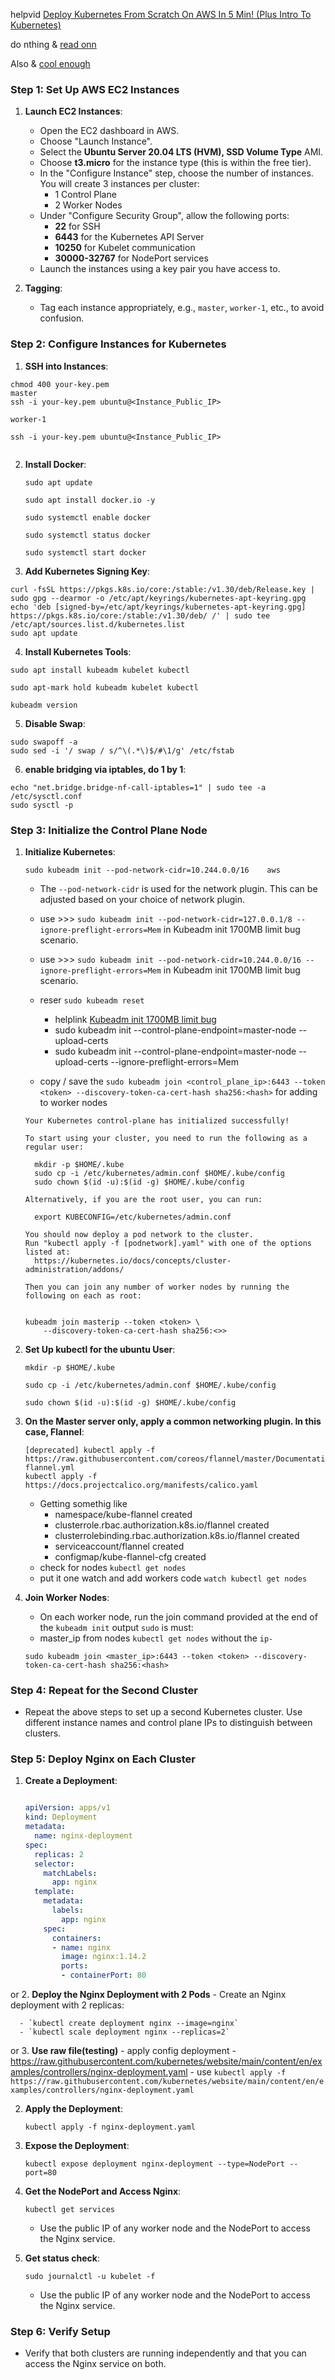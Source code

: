 
helpvid [Deploy Kubernetes From Scratch On AWS In 5 Min! (Plus Intro To Kubernetes)](https://youtu.be/vpEDUmt_WKA)

do nthing & [read onn](https://medium.com/@mehmetodabashi/installing-kubernetes-on-ubuntu-20-04-e49c43c63d0c)

Also & [cool enough](https://phoenixnap.com/kb/install-kubernetes-on-ubuntu)


### Step 1: Set Up AWS EC2 Instances

1. **Launch EC2 Instances**:
    - Open the EC2 dashboard in AWS.
    - Choose "Launch Instance".
    - Select the **Ubuntu Server 20.04 LTS (HVM), SSD Volume Type** AMI.
    - Choose **t3.micro** for the instance type (this is within the free tier).
    - In the "Configure Instance" step, choose the number of instances. You will create 3 instances per cluster:
        - 1 Control Plane
        - 2 Worker Nodes
    - Under "Configure Security Group", allow the following ports:
        - **22** for SSH
        - **6443** for the Kubernetes API Server
        - **10250** for Kubelet communication
        - **30000-32767** for NodePort services
    - Launch the instances using a key pair you have access to.

2. **Tagging**:
    - Tag each instance appropriately, e.g., `master`, `worker-1`, etc., to avoid confusion.

### Step 2: Configure Instances for Kubernetes

1. **SSH into Instances**:
```
chmod 400 your-key.pem
master
ssh -i your-key.pem ubuntu@<Instance_Public_IP>

worker-1
 
ssh -i your-key.pem ubuntu@<Instance_Public_IP>
  
```

2. **Install Docker**:
    ```
    sudo apt update
    
    sudo apt install docker.io -y
    
    sudo systemctl enable docker

    sudo systemctl status docker
    
    sudo systemctl start docker
    
    ```

3. **Add Kubernetes Signing Key**:
```
curl -fsSL https://pkgs.k8s.io/core:/stable:/v1.30/deb/Release.key | sudo gpg --dearmor -o /etc/apt/keyrings/kubernetes-apt-keyring.gpg
echo 'deb [signed-by=/etc/apt/keyrings/kubernetes-apt-keyring.gpg] https://pkgs.k8s.io/core:/stable:/v1.30/deb/ /' | sudo tee /etc/apt/sources.list.d/kubernetes.list
sudo apt update

```
4. **Install Kubernetes Tools**:
```
sudo apt install kubeadm kubelet kubectl

sudo apt-mark hold kubeadm kubelet kubectl

kubeadm version

```

5. **Disable Swap**:
```
sudo swapoff -a
sudo sed -i '/ swap / s/^\(.*\)$/#\1/g' /etc/fstab

```
6. **enable bridging via iptables, do 1 by 1**:
```
echo "net.bridge.bridge-nf-call-iptables=1" | sudo tee -a /etc/sysctl.conf
sudo sysctl -p
```

### Step 3: Initialize the Control Plane Node

1. **Initialize Kubernetes**:
    ```
    sudo kubeadm init --pod-network-cidr=10.244.0.0/16    aws

    ```
    - The `--pod-network-cidr` is used for the network plugin. This can be adjusted based on your choice of network plugin.
    - use >>> `sudo kubeadm init --pod-network-cidr=127.0.0.1/8 --ignore-preflight-errors=Mem` in Kubeadm init 1700MB limit bug scenario.
    - use >>> `sudo kubeadm init --pod-network-cidr=10.244.0.0/16 --ignore-preflight-errors=Mem` in Kubeadm init 1700MB limit bug scenario.

    - reser `sudo kubeadm reset`
      - helplink [Kubeadm init 1700MB limit bug](https://github.com/kubernetes/kubeadm/issues/2365)
      - sudo kubeadm init --control-plane-endpoint=master-node --upload-certs
      - sudo kubeadm init --control-plane-endpoint=master-node --upload-certs --ignore-preflight-errors=Mem
    - copy / save the `sudo kubeadm join <control_plane_ip>:6443 --token <token> --discovery-token-ca-cert-hash sha256:<hash>` for adding to worker nodes
    
    ```
    Your Kubernetes control-plane has initialized successfully!

    To start using your cluster, you need to run the following as a regular user:

      mkdir -p $HOME/.kube
      sudo cp -i /etc/kubernetes/admin.conf $HOME/.kube/config
      sudo chown $(id -u):$(id -g) $HOME/.kube/config

    Alternatively, if you are the root user, you can run:

      export KUBECONFIG=/etc/kubernetes/admin.conf

    You should now deploy a pod network to the cluster.
    Run "kubectl apply -f [podnetwork].yaml" with one of the options listed at:
      https://kubernetes.io/docs/concepts/cluster-administration/addons/

    Then you can join any number of worker nodes by running the following on each as root:


    kubeadm join masterip --token <token> \
        --discovery-token-ca-cert-hash sha256:<>>
    ```



2. **Set Up kubectl for the ubuntu User**:
    ```
    mkdir -p $HOME/.kube

    sudo cp -i /etc/kubernetes/admin.conf $HOME/.kube/config

    sudo chown $(id -u):$(id -g) $HOME/.kube/config

    ```

3. **On the Master server only, apply a common networking plugin. In this case, Flannel**:
    ```
    [deprecated] kubectl apply -f https://raw.githubusercontent.com/coreos/flannel/master/Documentation/kube-flannel.yml
    kubectl apply -f https://docs.projectcalico.org/manifests/calico.yaml
    ```
    - Getting somethig like
      - namespace/kube-flannel created
      - clusterrole.rbac.authorization.k8s.io/flannel created
      - clusterrolebinding.rbac.authorization.k8s.io/flannel created
      - serviceaccount/flannel created
      - configmap/kube-flannel-cfg created
    - check for nodes `kubectl get nodes`
    - put it one watch and add workers code `watch kubectl get nodes`

4. **Join Worker Nodes**:
    - On each worker node, run the join command provided at the end of the `kubeadm init` output `sudo` is must:
    - master_ip from nodes `kubectl get nodes` without the `ip-`
    ```
    sudo kubeadm join <master_ip>:6443 --token <token> --discovery-token-ca-cert-hash sha256:<hash>
    ```

### Step 4: Repeat for the Second Cluster

- Repeat the above steps to set up a second Kubernetes cluster. Use different instance names and control plane IPs to distinguish between clusters.

### Step 5: Deploy Nginx on Each Cluster

1. **Create a Deployment**:
    ```yaml
    
    apiVersion: apps/v1
    kind: Deployment
    metadata:
      name: nginx-deployment
    spec:
      replicas: 2
      selector:
        matchLabels:
          app: nginx
      template:
        metadata:
          labels:
            app: nginx
        spec:
          containers:
          - name: nginx
            image: nginx:1.14.2
            ports:
            - containerPort: 80
    ```
 or 
 2. **Deploy the Nginx Deployment with 2 Pods**
      - Create an Nginx deployment with 2 replicas:
      
      - `kubectl create deployment nginx --image=nginx`
      - `kubectl scale deployment nginx --replicas=2`
 or
 3. **Use raw file(testing)**
    - apply config deployment
    - https://raw.githubusercontent.com/kubernetes/website/main/content/en/examples/controllers/nginx-deployment.yaml
    - use  `kubectl apply -f https://raw.githubusercontent.com/kubernetes/website/main/content/en/examples/controllers/nginx-deployment.yaml`


        

2. **Apply the Deployment**:
    ```
    kubectl apply -f nginx-deployment.yaml
    ```

3. **Expose the Deployment**:
    ```
    kubectl expose deployment nginx-deployment --type=NodePort --port=80
    ```

4. **Get the NodePort and Access Nginx**:
    ```
    kubectl get services
    ```
    - Use the public IP of any worker node and the NodePort to access the Nginx service.
5. **Get status check**:
    ```
    sudo journalctl -u kubelet -f
    ```
    - Use the public IP of any worker node and the NodePort to access the Nginx service.

### Step 6: Verify Setup

- Verify that both clusters are running independently and that you can access the Nginx service on both.
